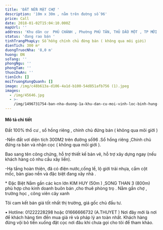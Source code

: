 ```yaml
---
title: 'ĐẤT NỀN MẶT CHỢ '
description: '10m x 30m , nằm trên đường số 96'
price: Call
date: 2018-01-02T15:04:10.000Z
mapUrl: ''
address: 'Khu dân cư  PHÚ CHÁNH , Phường PHÚ TÂN, THỦ DẦU MỘT , TP MỚI BÌNH DƯƠNG .'
status: 'đang rao bán '
tinhTrangPhapLy: Sổ hồng chính chủ đứng bán ( không qua môi giới)
dienTich: 300 m²
duongTruocNha: '8,0 m'
huong: ĐN
soTang: ''
phongNgu: ''
phongTam: ''
thuocDuAn: ''
tienIch: []
moiTruongXungQuanh: []
image: /img/c48b613a-d106-4a1d-b100-54d851afb756 (1).jpeg
images:
  - /img/45646.jpg
  - >-
    /img/1496731754-ban-nha-duong-1a-khu-dan-cu-moi-vinh-loc-binh-hung-hoa-b-6x20m-gia-45-ty-lh-0934071191-thanh-picture2761.jpg
---
```

#### Mô tả chi tiết

  Đất 100% thổ cư , sổ hồng riêng , chính chủ đứng bán ( không qua môi giới )

\-Nền đất vơí diện tích  300M2     trên đường số96     .Sổ hồng riêng ,Chính chủ đứng ra bán và nhận cọc ( không qua môi giới ).

Bao sang tên công chứng, hỗ trợ thiết kế bản vẽ, hỗ trợ xây dựng ngay (nếu khách hàng có nhu cầu xây liền).

\-Hạ tầng hoàn thiện, đã có điện nước,cống lề, lộ giới trải nhựa, cắm cột mốc, bàn giao nền và đặc biệt đang xây nhà . 

\* Đặc Biệt Nằm gần các kcn lớn KIM HUY (50m ) ,SONG THAN 3 (800m) phù hợp cho kinh doanh buôn bán ,cho thuê phòng trọ . Nằm gần chợ , trường học , công viên cây xanh

Tôi cam kết bán giá tốt nhất thị trường, giá gốc chủ đầu tư.

•	Hotline: 01222228298 hoặc 01666666732 (A.THUYET ) Nơi đây mới là nơi để khách hàng tìm đến mua giá rẻ và pháp lý an toàn nhất. Khách hàng đừng vội bỏ tiền xuống đặt cọc nơi đâu khi chưa gọi cho tôi để tham khảo.

